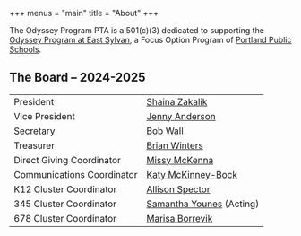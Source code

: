 +++
menus = "main"
title = "About"
+++

The Odyssey Program PTA is a 501(c)(3) dedicated to supporting the [Odyssey Program at East Sylvan](http://odysseyprogram.org), a Focus Option Program of [Portland Public Schools](https://www.pps.net/).


## The Board &ndash; 2024-2025

| | |
| --- | --- |
| President | [Shaina Zakalik](mailto:shaina.zakalik@odysseypta.org) |
| Vice President | [Jenny Anderson](mailto:jenny.anderson@odysseypta.org) |
| Secretary | [Bob Wall](mailto:bob.wall@odysseypta.org) |
| Treasurer | [Brian Winters](mailto:brian.winters@odysseypta.org) |
| Direct Giving Coordinator | [Missy McKenna](mailto:missy.mckenna@odysseypta.org) |
| Communications Coordinator | [Katy McKinney-Bock](mailto:katy.mckinney-bock@odysseypta.org) |
| K12 Cluster Coordinator | [Allison Spector](mailto:allison.spector@odysseypta.org) |
| 345 Cluster Coordinator | [Samantha Younes](mailto:samantha.younes@odysseypta.org) (Acting) |
| 678 Cluster Coordinator | [Marisa Borrevik](mailto:marisa.borrevik@odysseypta.org) |